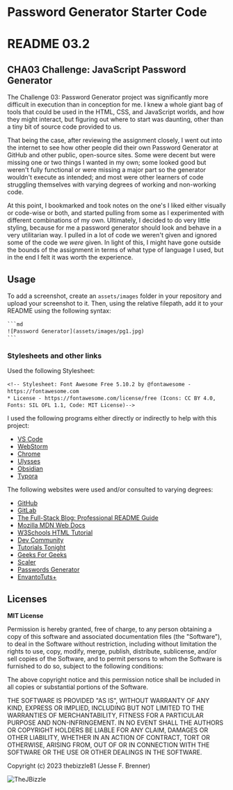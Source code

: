 # Password Generator Starter Code
# README 03.2

## CHA03 Challenge: JavaScript Password Generator  

The Challenge 03: Password Generator project was significantly more difficult in execution than in conception for me. I knew a whole giant bag of tools that could be used in the HTML, CSS, and JavaScript worlds, and how they might interact, but figuring out where to start was daunting, other than a tiny bit of source code provided to us.

That being the case, after reviewing the assignment closely, I went out into the internet to see how other people did their own Password Generator at GitHub and other public, open-source sites. Some were decent but were missing one or two things I wanted in my own; some looked good but weren't fully functional or were missing a major part so the generator wouldn't execute as intended; and most were other learners of code struggling themselves with varying degrees of working and non-working code.

At this point, I bookmarked and took notes on the one's I liked either visually or code-wise or both, and started pulling from some as I experimented with different combinations of my own. Ultimately, I decided to do very little styling, because for me a password generator should look and behave in a very utilitarian way. I pulled in a lot of code we weren't given and ignored some of the code we *were* given. In light of this, I might have gone outside the bounds of the assignment in terms of what type of language I used, but in the end I felt it was worth the experience.

## Usage

To add a screenshot, create an `assets/images` folder in your repository and upload your screenshot to it. Then, using the relative filepath, add it to your README using the following syntax:

    ```md
    ![Password Generator](assets/images/pg1.jpg)
    ```

### Stylesheets and other links

Used the following Stylesheet:

```
<!-- Stylesheet: Font Awesome Free 5.10.2 by @fontawesome - https://fontawesome.com
* License - https://fontawesome.com/license/free (Icons: CC BY 4.0, Fonts: SIL OFL 1.1, Code: MIT License)-->
```

I used the following programs either directly or indirectly to help with this project:

- [VS Code](https://code.visualstudio.com/)
- [WebStorm](https://www.jetbrains.com/webstorm/)
- [Chrome](https://www.google.com/chrome/)
- [Ulysses](https://ulysses.app/)
- [Obsidian](https://obsidian.md/)
- [Typora](https://typora.io/)

The following websites were used and/or consulted to varying degrees:

- [GitHub](https://github.com/)
- [GitLab](https://about.gitlab.com/)
- [The Full-Stack Blog: Professional README Guide](https://coding-boot-camp.github.io/full-stack/github/professional-readme-guide)
- [Mozilla MDN Web Docs](https://developer.mozilla.org/en-US/)
- [W3Schools HTML Tutorial](https://www.w3schools.com/html/default.asp)
- [Dev Community](https://dev.to/)
- [Tutorials Tonight](https://www.tutorialstonight.com/)
- [Geeks For Geeks](https://www.geeksforgeeks.org/)
- [Scaler](https://www.scaler.com/)
- [Passwords Generator](https://passwords-generator.org/)
- [EnvantoTuts+](https://tutsplus.com/)

##  Licenses

**MIT License**

Permission is hereby granted, free of charge, to any person obtaining a copy of this software and associated documentation files (the "Software"), to deal in the Software without restriction, including without limitation the rights to use, copy, modify, merge, publish, distribute, sublicense, and/or sell copies of the Software, and to permit persons to whom the Software is furnished to do so, subject to the following conditions:

The above copyright notice and this permission notice shall be included in all copies or substantial portions of the Software.

THE SOFTWARE IS PROVIDED "AS IS", WITHOUT WARRANTY OF ANY KIND, EXPRESS OR IMPLIED, INCLUDING BUT NOT LIMITED TO THE WARRANTIES OF MERCHANTABILITY, FITNESS FOR A PARTICULAR PURPOSE AND NON-INFRINGEMENT. IN NO EVENT SHALL THE AUTHORS OR COPYRIGHT HOLDERS BE LIABLE FOR ANY CLAIM, DAMAGES OR OTHER LIABILITY, WHETHER IN AN ACTION OF CONTRACT, TORT OR OTHERWISE, ARISING FROM, OUT OF OR IN CONNECTION WITH THE SOFTWARE OR THE USE OR OTHER DEALINGS IN THE SOFTWARE.

Copyright (c) 2023 thebizzle81 (Jesse F. Brenner)

![TheJBizzle](https://img.shields.io/badge/TheJBizzle-blue)